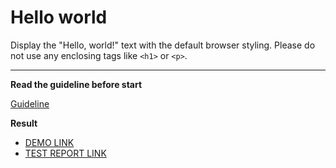 # Hello world

Display the "Hello, world!" text with the default browser styling. Please do not
use any enclosing tags like `<h1>` or `<p>`.
___

**Read the guideline before start**

[Guideline](https://mate-academy.github.io/layout_task-guideline/)

**Result**

- [DEMO LINK](https://itstan.github.io/layout_hello-world/) <br>
- [TEST REPORT LINK](https://itstan.github.io/layout_hello-world/report/html_report/)
